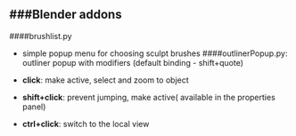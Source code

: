 ###Blender addons
---
####brushlist.py
- simple popup menu for choosing sculpt brushes
####outlinerPopup.py:
outliner popup with modifiers (default binding - shift+quote)  

- **click**: make active, select and zoom to object
- **shift+click**: prevent jumping, make active( available in the properties panel)
- **ctrl+click**: switch to the local view

